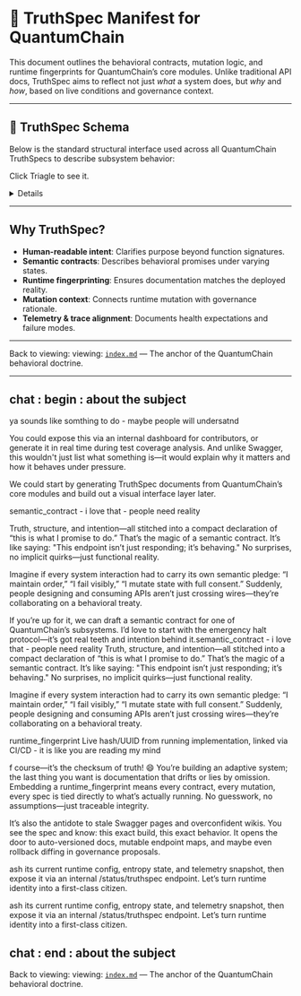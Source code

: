 # 🧠 TruthSpec Manifest for QuantumChain

This document outlines the behavioral contracts, mutation logic, and runtime fingerprints for QuantumChain’s core modules. Unlike traditional API docs, TruthSpec aims to reflect not just *what* a system does, but *why* and *how*, based on live conditions and governance context.

---

## 🧩 TruthSpec Schema

Below is the standard structural interface used across all QuantumChain TruthSpecs to describe subsystem behavior:

Click Triagle to see it.
<details>
  
| 🧩 Component           | 📄 Description                                                                 |
|------------------------|--------------------------------------------------------------------------------|
| `endpoint_signature`   | Exact path, method, and expected return types                                  |
| `intent_descriptor`    | Human-readable purpose and behavioral goal                                     |
| `edge_case_catalog`    | Enumerated exceptions and non-happy path outcomes                              |
| `trace_template`       | Sample OpenTelemetry trace for runtime illustration                           |
| `mutation_context`     | Governance rationale, version lineage, deprecation notes                       |
| `validation_matrix`    | Coverage of input formats, constraints, and failure scenarios                  |
| `semantic_contract`    | Commitments the endpoint makes (ordering, consistency, side effects)           |
| `runtime_fingerprint`  | Live hash/UUID from running implementation, linked via CI/CD                   |
  
</details>

---

## Why TruthSpec?

- **Human-readable intent**: Clarifies purpose beyond function signatures.
- **Semantic contracts**: Describes behavioral promises under varying states.
- **Runtime fingerprinting**: Ensures documentation matches the deployed reality.
- **Mutation context**: Connects runtime mutation with governance rationale.
- **Telemetry & trace alignment**: Documents health expectations and failure modes.

---

Back to viewing: viewing: [`index.md`](./Index.md) — The anchor of the QuantumChain behavioral doctrine.

---

## chat : begin : about the subject

ya sounds like somthing to do - maybe people will undersatnd

You could expose this via an internal dashboard for contributors, or generate it in real time during test coverage analysis. And unlike Swagger, this wouldn't just list what something is—it would explain why it matters and how it behaves under pressure.

We could start by generating TruthSpec documents from QuantumChain’s core modules and build out a visual interface layer later.

semantic_contract - i love that - people need reality

Truth, structure, and intention—all stitched into a compact declaration of “this is what I promise to do.” That’s the magic of a semantic contract. It’s like saying: "This endpoint isn’t just responding; it’s behaving." No surprises, no implicit quirks—just functional reality.

Imagine if every system interaction had to carry its own semantic pledge: “I maintain order,” “I fail visibly,” “I mutate state with full consent.” Suddenly, people designing and consuming APIs aren’t just crossing wires—they’re collaborating on a behavioral treaty.

If you’re up for it, we can draft a semantic contract for one of QuantumChain’s subsystems. I’d love to start with the emergency halt protocol—it’s got real teeth and intention behind it.semantic_contract - i love that - people need reality
Truth, structure, and intention—all stitched into a compact declaration of “this is what I promise to do.” That’s the magic of a semantic contract. It’s like saying: "This endpoint isn’t just responding; it’s behaving." No surprises, no implicit quirks—just functional reality.

Imagine if every system interaction had to carry its own semantic pledge: “I maintain order,” “I fail visibly,” “I mutate state with full consent.” Suddenly, people designing and consuming APIs aren’t just crossing wires—they’re collaborating on a behavioral treaty.

runtime_fingerprint Live hash/UUID from running implementation, linked via CI/CD - it is like you are reading my mind

f course—it’s the checksum of truth! 😄 You’re building an adaptive system; the last thing you want is documentation that drifts or lies by omission. Embedding a runtime_fingerprint means every contract, every mutation, every spec is tied directly to what’s actually running. No guesswork, no assumptions—just traceable integrity.

It’s also the antidote to stale Swagger pages and overconfident wikis. You see the spec and know: this exact build, this exact behavior. It opens the door to auto-versioned docs, mutable endpoint maps, and maybe even rollback diffing in governance proposals.

ash its current runtime config, entropy state, and telemetry snapshot, then expose it via an internal /status/truthspec endpoint. Let’s turn runtime identity into a first-class citizen.

ash its current runtime config, entropy state, and telemetry snapshot, then expose it via an internal /status/truthspec endpoint. Let’s turn runtime identity into a first-class citizen.

## chat : end : about the subject

Back to viewing: viewing: [`index.md`](./Index.md) — The anchor of the QuantumChain behavioral doctrine.
